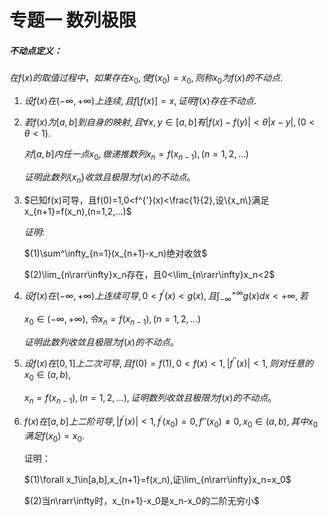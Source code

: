 # 专题一 数列极限

##### 不动点定义：

$在f(x)的取值过程中，如果存在x_0,使f(x_0)=x_0,则称x_0为f(x)的不动点.$









1. $设f(x)在(-\infty,+\infty)上连续,且f[f(x)]=x, 证明f(x)存在不动点.$





2. $若f(x)为[a,b]到自身的映射,且\forall x, y\in[a,b]有|f(x)-f(y)|<\theta|x-y|,(0<\theta<1).$

   $对[a,b]内任一点x_0,做递推数列x_n=f(x_{n-1}),(n=1,2,...)$

   $证明此数列\{x_n\}收敛且极限为f(x)的不动点。$









































3. $已知f(x)可导，且f(0)=1,0<f^{'}(x)<\frac{1}{2},设\{x_n\}满足x_{n+1}=f(x_n),(n=1,2,...)$

   $证明:$

   $(1)\sum^\infty_{n=1}(x_{n+1}-x_n)绝对收敛$

   $(2)\lim_{n\rarr\infty}x_n存在，且0<\lim_{n\rarr\infty}x_n<2$





4. $设f(x)在(-\infty,+\infty)上连续可导,0<f^{'}(x)<g(x),且\int_{-\infty}^{+\infty}g(x)dx<+\infty,若$

   $x_0\in(-\infty,+\infty),令x_n=f(x_{n-1}),(n=1,2,...)$

   $证明此数列收敛且极限为f(x)的不动点。$















































5. $设f(x)在[0,1]上二次可导,且f(0)=f(1),0<f(x)<1,|f^{''}(x)|<1,则对任意的x_0\in(a,b),$

   $x_n=f(x_{n-1}),(n=1,2,...),证明数列收敛且极限为f(x)的不动点。$



6. $f(x)在[a,b]上二阶可导,|f^{'}(x)|<1,f^{'}(x_0)=0,f{''}(x_0)\ne0,x_0\in(a,b),其中x_0满足f(x_0)=x_0.$

   证明：

   $(1)\forall x_1\in[a,b],x_{n+1}=f(x_n),证\lim_{n\rarr\infty}x_n=x_0$

   $(2)当n\rarr\infty时，x_{n+1}-x_0是x_n-x_0的二阶无穷小$

   


























